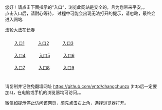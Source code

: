 您好！请点击下面指示的“入口”，浏览此网站是安全的，且为您带来平安。。 <br/>
点击入口后，请耐心等待， 过程中可能会出现无法打开的提示，请忽略，最终会进入网站. </br>

法轮大法在长春<br/>
<div style="padding:10px"><a style="margin:20px" target="_blank" href="https://d10ed5alwj0gbm.cloudfront.net/2Qpsp?pwlbkji" id="ccLink1" rel="nofollow">入口1</a> <a target="_blank" style="margin:20px" href="https://d1hqhlozy10j9s.cloudfront.net/2Qpsp?dptfjlzt" id="ccLink2" rel="nofollow">入口2</a> <a style="margin:20px" target="_blank" href="https://d2xrnvoyc4w7f8.cloudfront.net/2Qpsp?fwvbfrpj" id="ccLink3" rel="nofollow">入口3</a></div>

<div style="padding:10px" ><a style="margin:20px" target="_blank" href="https://d10ed5alwj0gbm.cloudfront.net/2Qpsp?pwlbkji" id="ccLink4" rel="nofollow">入口4</a> <a style="margin:20px" href="https://d1hqhlozy10j9s.cloudfront.net/2Qpsp?dptfjlzt" target="_blank" id="ccLink5" rel="nofollow">入口5</a> <a style="margin:20px" href="https://d2xrnvoyc4w7f8.cloudfront.net/2Qpsp?fwvbfrpj" target="_blank" id="ccLink6" rel="nofollow">入口6</a></div>

<div style="padding:10px"><a style="margin:20px" target="_blank" href="https://d10ed5alwj0gbm.cloudfront.net/2Qpsp?pwlbkji" id="ccLink7" rel="nofollow">入口7</a> <a style="margin:20px" href="https://d1hqhlozy10j9s.cloudfront.net/2Qpsp?dptfjlzt" target="_blank" id="ccLink8" rel="nofollow">入口8</a> <a style="margin:20px" target="_blank" href="https://d2xrnvoyc4w7f8.cloudfront.net/2Qpsp?fwvbfrpj" id="ccLink9" rel="nofollow">入口9</a></div>

<br/>



请复制并记住免翻墙网址 https://github.com/yntd/changchunzx (http后一定要加s)，在电脑或手机的浏览器均可访问。。<br/>

微信如提示停止访问该网页，须先点击右上角，选择浏览器打开。
